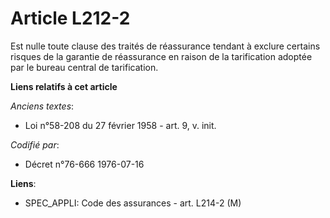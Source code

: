 # Article L212-2

Est nulle toute clause des traités de réassurance tendant à exclure certains risques de la garantie de réassurance en raison
de la tarification adoptée par le bureau central de tarification.

**Liens relatifs à cet article**

_Anciens textes_:

  - Loi n°58-208 du 27 février 1958 - art. 9, v. init.

_Codifié par_:

  - Décret n°76-666 1976-07-16

**Liens**:

  - SPEC_APPLI: Code des assurances - art. L214-2 (M)
